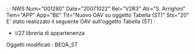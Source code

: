  :  : NWS Num="001280" Date="20071022" Rel="V2R3" Atr="S. Arrighini" Tem="APP" App="B£" Tit="Nuovo OAV su oggetto Tabella (ST)" Sts="20"
E' stato realizzato il seguente OAV sull'oggetto Tabella (ST) : 
- I/27       libreria di appartenenza

Oggetti modificati :  B£OA_ST
